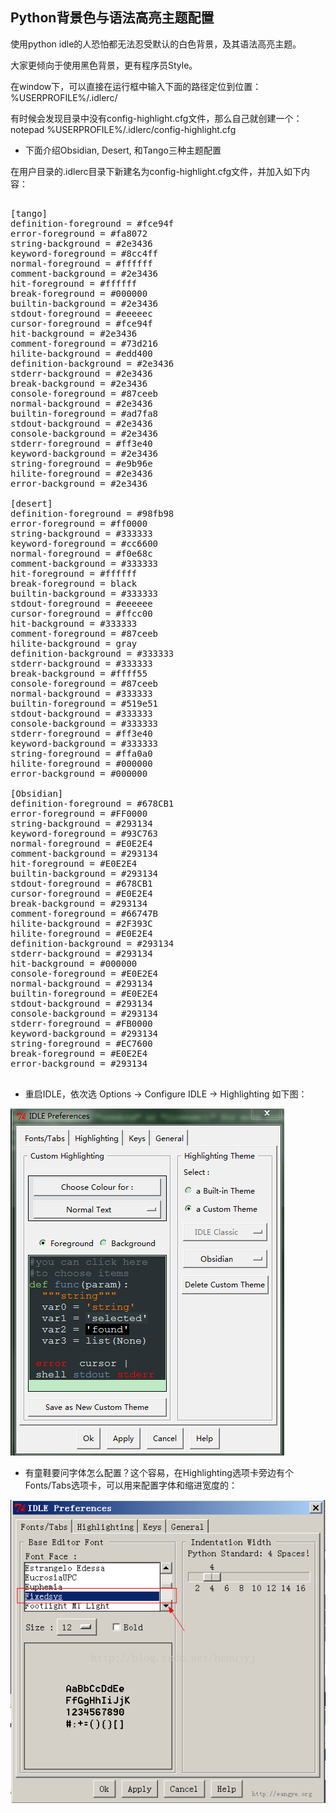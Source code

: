 ## Python背景色与语法高亮主题配置

使用python idle的人恐怕都无法忍受默认的白色背景，及其语法高亮主题。

大家更倾向于使用黑色背景，更有程序员Style。

在window下，可以直接在运行框中输入下面的路径定位到位置：%USERPROFILE%/.idlerc/

有时候会发现目录中没有config-highlight.cfg文件，那么自己就创建一个：notepad %USERPROFILE%/.idlerc/config-highlight.cfg

* 下面介绍Obsidian, Desert, 和Tango三种主题配置

在用户目录的.idlerc目录下新建名为config-highlight.cfg文件，并加入如下内容：

<pre name="code" class="cfg">

[tango]
definition-foreground = #fce94f
error-foreground = #fa8072
string-background = #2e3436
keyword-foreground = #8cc4ff
normal-foreground = #ffffff
comment-background = #2e3436
hit-foreground = #ffffff
break-foreground = #000000
builtin-background = #2e3436
stdout-foreground = #eeeeec
cursor-foreground = #fce94f
hit-background = #2e3436
comment-foreground = #73d216
hilite-background = #edd400
definition-background = #2e3436
stderr-background = #2e3436
break-background = #2e3436
console-foreground = #87ceeb
normal-background = #2e3436
builtin-foreground = #ad7fa8
stdout-background = #2e3436
console-background = #2e3436
stderr-foreground = #ff3e40
keyword-background = #2e3436
string-foreground = #e9b96e
hilite-foreground = #2e3436
error-background = #2e3436
 
[desert]
definition-foreground = #98fb98
error-foreground = #ff0000
string-background = #333333
keyword-foreground = #cc6600
normal-foreground = #f0e68c
comment-background = #333333
hit-foreground = #ffffff
break-foreground = black
builtin-background = #333333
stdout-foreground = #eeeeee
cursor-foreground = #ffcc00
hit-background = #333333
comment-foreground = #87ceeb
hilite-background = gray
definition-background = #333333
stderr-background = #333333
break-background = #ffff55
console-foreground = #87ceeb
normal-background = #333333
builtin-foreground = #519e51
stdout-background = #333333
console-background = #333333
stderr-foreground = #ff3e40
keyword-background = #333333
string-foreground = #ffa0a0
hilite-foreground = #000000
error-background = #000000
 
[Obsidian]
definition-foreground = #678CB1
error-foreground = #FF0000
string-background = #293134
keyword-foreground = #93C763
normal-foreground = #E0E2E4
comment-background = #293134
hit-foreground = #E0E2E4
builtin-background = #293134
stdout-foreground = #678CB1
cursor-foreground = #E0E2E4
break-background = #293134
comment-foreground = #66747B
hilite-background = #2F393C
hilite-foreground = #E0E2E4
definition-background = #293134
stderr-background = #293134
hit-background = #000000
console-foreground = #E0E2E4
normal-background = #293134
builtin-foreground = #E0E2E4
stdout-background = #293134
console-background = #293134
stderr-foreground = #FB0000
keyword-background = #293134
string-foreground = #EC7600
break-foreground = #E0E2E4
error-background = #293134

</pre>

* 重启IDLE，依次选 Options -> Configure IDLE -> Highlighting 如下图：

![png](pic/504727-20160908113653941-2046609769.png)

* 有童鞋要问字体怎么配置？这个容易，在Highlighting选项卡旁边有个Fonts/Tabs选项卡，可以用来配置字体和缩进宽度的：

![png](pic/504727-20160908113835348-741516367.png)
